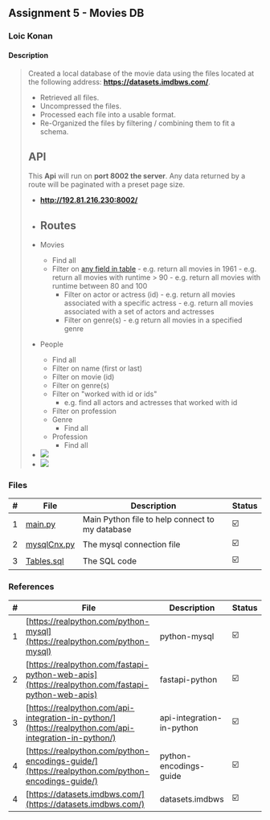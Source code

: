 ## Assignment 5 -  Movies DB

### Loic Konan

#### Description

> Created a local database of the movie data using the files located at the following address: **<https://datasets.imdbws.com/>**.
>
> - Retrieved all files.
> - Uncompressed the files.
> - Processed each file into a usable format.
> - Re-Organized the files by filtering / combining them to fit a schema.
>
> ## API
>
> This **Api** will run on **port 8002 the server**.
> Any data returned by a route will be paginated with a preset page size.
>
> - **<http://192.81.216.230:8002/>**
>
> - ## Routes
>
> - Movies
>   - Find all
>   - Filter on [any field in table](year,runtime(min/max))
>            - e.g. return all movies in 1961
>            - e.g. return all movies with runtime > 90
>            - e.g. return all movies with runtime between 80 and 100
>     - Filter on actor or actress (id)
>            - e.g. return all movies associated with a specific actress
>            - e.g. return all movies associated with a set of actors and actresses
>     - Filter on genre(s)
>           - e.g return all movies in a specified genre
> - People
>   - Find all
>   - Filter on name (first or last)
>   - Filter on movie (id)
>   - Filter on genre(s)
>   - Filter on "worked with id or ids"
>     - e.g. find all actors and actresses that worked with id
>   - Filter on profession
>   - Genre
>     - Find all
>   - Profession
>     - Find all
>
> - <img src="sqlRedis.png">
> - <img src="mongo.png">
>
>

### Files

|   #   | File                       | Description                                     | Status                  |
| :---: | -------------------------- | ----------------------------------------------- | ----------------------- |
|   1   | [main.py](main.py)         | Main Python file to help connect to my database | :ballot_box_with_check: |
|   2   | [mysqlCnx.py](mysqlCnx.py) | The mysql connection file                       | :ballot_box_with_check: |
|   3   | [Tables.sql](Tables.sql)   | The SQL code                                    | :ballot_box_with_check: |

### References

|   #   | File                                                                                                   | Description               | Status                  |
| :---: | ------------------------------------------------------------------------------------------------------ | ------------------------- | ----------------------- |
|   1   | [https://realpython.com/python-mysql](https://realpython.com/python-mysql)                             | python-mysql              | :ballot_box_with_check: |
|   2   | [https://realpython.com/fastapi-python-web-apis](https://realpython.com/fastapi-python-web-apis)       | fastapi-python            | :ballot_box_with_check: |
|   3   | [https://realpython.com/api-integration-in-python/](https://realpython.com/api-integration-in-python/) | api-integration-in-python | :ballot_box_with_check: |
|   4   | [https://realpython.com/python-encodings-guide/](https://realpython.com/python-encodings-guide/)       | python-encodings-guide    | :ballot_box_with_check: |
|   4   | [https://datasets.imdbws.com/](https://datasets.imdbws.com/)                                           | datasets.imdbws           | :ballot_box_with_check: |
